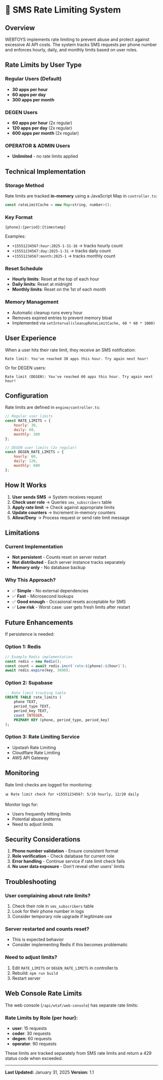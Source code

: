 # 🚦 SMS Rate Limiting System

## Overview

WEBTOYS implements rate limiting to prevent abuse and protect against excessive AI API costs. The system tracks SMS requests per phone number and enforces hourly, daily, and monthly limits based on user roles.

## Rate Limits by User Type

### Regular Users (Default)
- **30 apps per hour**
- **60 apps per day** 
- **300 apps per month**

### DEGEN Users
- **60 apps per hour** (2x regular)
- **120 apps per day** (2x regular)
- **600 apps per month** (2x regular)

### OPERATOR & ADMIN Users
- **Unlimited** - no rate limits applied

## Technical Implementation

### Storage Method
Rate limits are tracked **in-memory** using a JavaScript Map in `controller.ts`:

```javascript
const rateLimitCache = new Map<string, number>();
```

### Key Format
```
{phone}:{period}:{timestamp}
```

Examples:
- `+15551234567:hour:2025-1-31-16` → tracks hourly count
- `+15551234567:day:2025-1-31` → tracks daily count  
- `+15551234567:month:2025-1` → tracks monthly count

### Reset Schedule
- **Hourly limits**: Reset at the top of each hour
- **Daily limits**: Reset at midnight
- **Monthly limits**: Reset on the 1st of each month

### Memory Management
- Automatic cleanup runs every hour
- Removes expired entries to prevent memory bloat
- Implemented via `setInterval(cleanupRateLimitCache, 60 * 60 * 1000)`

## User Experience

When a user hits their rate limit, they receive an SMS notification:

```
Rate limit: You've reached 30 apps this hour. Try again next hour!
```

Or for DEGEN users:
```
Rate limit (DEGEN): You've reached 60 apps this hour. Try again next hour!
```

## Configuration

Rate limits are defined in `engine/controller.ts`:

```javascript
// Regular user limits
const RATE_LIMITS = {
    hourly: 30,
    daily: 60,
    monthly: 300
};

// DEGEN user limits (2x regular)
const DEGEN_RATE_LIMITS = {
    hourly: 60,
    daily: 120,
    monthly: 600
};
```

## How It Works

1. **User sends SMS** → System receives request
2. **Check user role** → Queries `sms_subscribers` table
3. **Apply rate limit** → Check against appropriate limits
4. **Update counters** → Increment in-memory counters
5. **Allow/Deny** → Process request or send rate limit message

## Limitations

### Current Implementation
- **Not persistent** - Counts reset on server restart
- **Not distributed** - Each server instance tracks separately
- **Memory only** - No database backup

### Why This Approach?
- ✅ **Simple** - No external dependencies
- ✅ **Fast** - Microsecond lookups
- ✅ **Good enough** - Occasional resets acceptable for SMS
- ✅ **Low risk** - Worst case: user gets fresh limits after restart

## Future Enhancements

If persistence is needed:

### Option 1: Redis
```javascript
// Example Redis implementation
const redis = new Redis();
const count = await redis.incr(`rate:${phone}:${hour}`);
await redis.expire(key, 3600);
```

### Option 2: Supabase
```sql
-- Rate limit tracking table
CREATE TABLE rate_limits (
    phone TEXT,
    period_type TEXT,
    period_key TEXT,
    count INTEGER,
    PRIMARY KEY (phone, period_type, period_key)
);
```

### Option 3: Rate Limiting Service
- Upstash Rate Limiting
- Cloudflare Rate Limiting
- AWS API Gateway

## Monitoring

Rate limit checks are logged for monitoring:

```
📊 Rate limit check for +15551234567: 5/10 hourly, 12/20 daily
```

Monitor logs for:
- Users frequently hitting limits
- Potential abuse patterns
- Need to adjust limits

## Security Considerations

1. **Phone number validation** - Ensure consistent format
2. **Role verification** - Check database for current role
3. **Error handling** - Continue service if rate limit check fails
4. **No user data exposure** - Don't reveal other users' limits

## Troubleshooting

### User complaining about rate limits?
1. Check their role in `sms_subscribers` table
2. Look for their phone number in logs
3. Consider temporary role upgrade if legitimate use

### Server restarted and counts reset?
- This is expected behavior
- Consider implementing Redis if this becomes problematic

### Need to adjust limits?
1. Edit `RATE_LIMITS` or `DEGEN_RATE_LIMITS` in controller.ts
2. Rebuild: `npm run build`
3. Restart server

## Web Console Rate Limits

The web console (`/api/wtaf/web-console`) has separate rate limits:

### Rate Limits by Role (per hour):
- **user**: 15 requests
- **coder**: 30 requests
- **degen**: 60 requests  
- **operator**: 90 requests

These limits are tracked separately from SMS rate limits and return a 429 status code when exceeded.

---

**Last Updated:** January 31, 2025
**Version:** 1.1